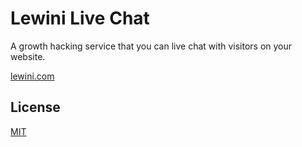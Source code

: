 # Lewini Live Chat

A growth hacking service that you can live chat with visitors on your website.

[lewini.com](https://www.lewini.com)

## License

[MIT](http://opensource.org/licenses/MIT)
